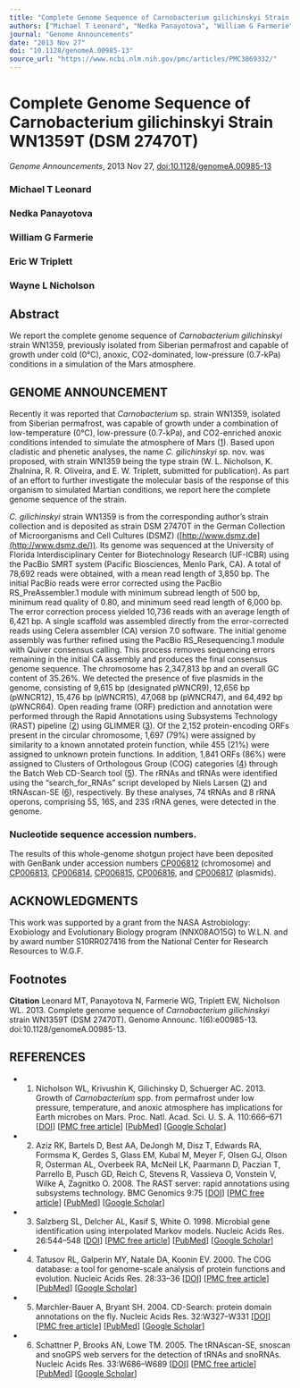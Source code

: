 ```yaml
---
title: "Complete Genome Sequence of Carnobacterium gilichinskyi Strain WN1359T (DSM 27470T)"
authors: ["Michael T Leonard", "Nedka Panayotova", "William G Farmerie", "Eric W Triplett", "Wayne L Nicholson"]
journal: "Genome Announcements"
date: "2013 Nov 27"
doi: "10.1128/genomeA.00985-13"
source_url: "https://www.ncbi.nlm.nih.gov/pmc/articles/PMC3869332/"
---
```


# Complete Genome Sequence of Carnobacterium gilichinskyi Strain WN1359T (DSM 27470T)

*Genome Announcements*, 2013 Nov 27, [doi:10.1128/genomeA.00985-13](https://doi.org/10.1128/genomeA.00985-13)

### Michael T Leonard
### Nedka Panayotova
### William G Farmerie
### Eric W Triplett
### Wayne L Nicholson

## Abstract

We report the complete genome sequence of _Carnobacterium gilichinskyi_ strain WN1359, previously isolated from Siberian permafrost and capable of growth under cold (0°C), anoxic, CO2\-dominated, low-pressure (0.7-kPa) conditions in a simulation of the Mars atmosphere.

## GENOME ANNOUNCEMENT

Recently it was reported that _Carnobacterium_ sp. strain WN1359, isolated from Siberian permafrost, was capable of growth under a combination of low-temperature (0°C), low-pressure (0.7-kPa), and CO2\-enriched anoxic conditions intended to simulate the atmosphere of Mars ([1](#B1)). Based upon cladistic and phenetic analyses, the name _C. gilichinskyi_ sp. nov. was proposed, with strain WN1359 being the type strain (W. L. Nicholson, K. Zhalnina, R. R. Oliveira, and E. W. Triplett, submitted for publication). As part of an effort to further investigate the molecular basis of the response of this organism to simulated Martian conditions, we report here the complete genome sequence of the strain.

_C. gilichinskyi_ strain WN1359 is from the corresponding author’s strain collection and is deposited as strain DSM 27470T in the German Collection of Microorganisms and Cell Cultures (DSMZ) ([http://www.dsmz.de](http://www.dsmz.de/)). Its genome was sequenced at the University of Florida Interdisciplinary Center for Biotechnology Research (UF-ICBR) using the PacBio SMRT system (Pacific Biosciences, Menlo Park, CA). A total of 78,692 reads were obtained, with a mean read length of 3,850 bp. The initial PacBio reads were error corrected using the PacBio RS\_PreAssembler.1 module with minimum subread length of 500 bp, minimum read quality of 0.80, and minimum seed read length of 6,000 bp. The error correction process yielded 10,736 reads with an average length of 6,421 bp. A single scaffold was assembled directly from the error-corrected reads using Celera assembler (CA) version 7.0 software. The initial genome assembly was further refined using the PacBio RS\_Resequencing.1 module with Quiver consensus calling. This process removes sequencing errors remaining in the initial CA assembly and produces the final consensus genome sequence. The chromosome has 2,347,813 bp and an overall GC content of 35.26%. We detected the presence of five plasmids in the genome, consisting of 9,615 bp (designated pWNCR9), 12,656 bp (pWNCR12), 15,476 bp (pWNCR15), 47,068 bp (pWNCR47), and 64,492 bp (pWNCR64). Open reading frame (ORF) prediction and annotation were performed through the Rapid Annotations using Subsystems Technology (RAST) pipeline ([2](#B2)) using GLIMMER ([3](#B3)). Of the 2,152 protein-encoding ORFs present in the circular chromosome, 1,697 (79%) were assigned by similarity to a known annotated protein function, while 455 (21%) were assigned to unknown protein functions. In addition, 1,841 ORFs (86%) were assigned to Clusters of Orthologous Group (COG) categories ([4](#B4)) through the Batch Web CD-Search tool ([5](#B5)). The rRNAs and tRNAs were identified using the “search\_for\_RNAs” script developed by Niels Larsen ([2](#B2)) and tRNAscan-SE ([6](#B6)), respectively. By these analyses, 74 tRNAs and 8 rRNA operons, comprising 5S, 16S, and 23S rRNA genes, were detected in the genome.

### Nucleotide sequence accession numbers.

The results of this whole-genome shotgun project have been deposited with GenBank under accession numbers [CP006812](https://ncbi.nlm.nih.gov/nucleotide/CP006812) (chromosome) and [CP006813](https://ncbi.nlm.nih.gov/nucleotide/CP006813), [CP006814](https://ncbi.nlm.nih.gov/nucleotide/CP006814), [CP006815](https://ncbi.nlm.nih.gov/nucleotide/CP006815), [CP006816](https://ncbi.nlm.nih.gov/nucleotide/CP006816), and [CP006817](https://ncbi.nlm.nih.gov/nucleotide/CP006817) (plasmids).

## ACKNOWLEDGMENTS

This work was supported by a grant from the NASA Astrobiology: Exobiology and Evolutionary Biology program (NNX08AO15G) to W.L.N. and by award number S10RR027416 from the National Center for Research Resources to W.G.F.

## Footnotes

**Citation** Leonard MT, Panayotova N, Farmerie WG, Triplett EW, Nicholson WL. 2013. Complete genome sequence of _Carnobacterium gilichinskyi_ strain WN1359T (DSM 27470T). Genome Announc. 1(6):e00985-13. doi:10.1128/genomeA.00985-13.

## REFERENCES

*   1. Nicholson WL, Krivushin K, Gilichinsky D, Schuerger AC. 2013. Growth of _Carnobacterium_ spp. from permafrost under low pressure, temperature, and anoxic atmosphere has implications for Earth microbes on Mars. Proc. Natl. Acad. Sci. U. S. A. 110:666–671 \[[DOI](https://doi.org/10.1073/pnas.1209793110)\] \[[PMC free article](https://www.ncbi.nlm.nih.gov/articles/PMC3545801/)\] \[[PubMed](https://pubmed.ncbi.nlm.nih.gov/23267097/)\] \[[Google Scholar](https://scholar.google.com/scholar_lookup?journal=Proc.%20Natl.%20Acad.%20Sci.%20U.%20S.%20A.&title=Growth%20of%20Carnobacterium%20spp.%20from%20permafrost%20under%20low%20pressure,%20temperature,%20and%20anoxic%20atmosphere%20has%20implications%20for%20Earth%20microbes%20on%20Mars&author=WL%20Nicholson&author=K%20Krivushin&author=D%20Gilichinsky&author=AC%20Schuerger&volume=110&publication_year=2013&pages=666-671&pmid=23267097&doi=10.1073/pnas.1209793110&)\]
*   2. Aziz RK, Bartels D, Best AA, DeJongh M, Disz T, Edwards RA, Formsma K, Gerdes S, Glass EM, Kubal M, Meyer F, Olsen GJ, Olson R, Osterman AL, Overbeek RA, McNeil LK, Paarmann D, Paczian T, Parrello B, Pusch GD, Reich C, Stevens R, Vassieva O, Vonstein V, Wilke A, Zagnitko O. 2008. The RAST server: rapid annotations using subsystems technology. BMC Genomics 9:75 \[[DOI](https://doi.org/10.1186/1471-2164-9-75)\] \[[PMC free article](https://www.ncbi.nlm.nih.gov/articles/PMC2265698/)\] \[[PubMed](https://pubmed.ncbi.nlm.nih.gov/18261238/)\] \[[Google Scholar](https://scholar.google.com/scholar_lookup?journal=BMC%20Genomics&title=The%20RAST%20server:%20rapid%20annotations%20using%20subsystems%20technology&author=RK%20Aziz&author=D%20Bartels&author=AA%20Best&author=M%20DeJongh&author=T%20Disz&volume=9&publication_year=2008&pages=75&pmid=18261238&doi=10.1186/1471-2164-9-75&)\]
*   3. Salzberg SL, Delcher AL, Kasif S, White O. 1998. Microbial gene identification using interpolated Markov models. Nucleic Acids Res. 26:544–548 \[[DOI](https://doi.org/10.1093/nar/26.2.544)\] \[[PMC free article](https://www.ncbi.nlm.nih.gov/articles/PMC147303/)\] \[[PubMed](https://pubmed.ncbi.nlm.nih.gov/9421513/)\] \[[Google Scholar](https://scholar.google.com/scholar_lookup?journal=Nucleic%20Acids%20Res.&title=Microbial%20gene%20identification%20using%20interpolated%20Markov%20models&author=SL%20Salzberg&author=AL%20Delcher&author=S%20Kasif&author=O%20White&volume=26&publication_year=1998&pages=544-548&pmid=9421513&doi=10.1093/nar/26.2.544&)\]
*   4. Tatusov RL, Galperin MY, Natale DA, Koonin EV. 2000. The COG database: a tool for genome-scale analysis of protein functions and evolution. Nucleic Acids Res. 28:33–36 \[[DOI](https://doi.org/10.1093/nar/28.1.33)\] \[[PMC free article](https://www.ncbi.nlm.nih.gov/articles/PMC102395/)\] \[[PubMed](https://pubmed.ncbi.nlm.nih.gov/10592175/)\] \[[Google Scholar](https://scholar.google.com/scholar_lookup?journal=Nucleic%20Acids%20Res.&title=The%20COG%20database:%20a%20tool%20for%20genome-scale%20analysis%20of%20protein%20functions%20and%20evolution&author=RL%20Tatusov&author=MY%20Galperin&author=DA%20Natale&author=EV%20Koonin&volume=28&publication_year=2000&pages=33-36&pmid=10592175&doi=10.1093/nar/28.1.33&)\]
*   5. Marchler-Bauer A, Bryant SH. 2004. CD-Search: protein domain annotations on the fly. Nucleic Acids Res. 32:W327–W331 \[[DOI](https://doi.org/10.1093/nar/gkh454)\] \[[PMC free article](https://www.ncbi.nlm.nih.gov/articles/PMC441592/)\] \[[PubMed](https://pubmed.ncbi.nlm.nih.gov/15215404/)\] \[[Google Scholar](https://scholar.google.com/scholar_lookup?journal=Nucleic%20Acids%20Res.&title=CD-Search:%20protein%20domain%20annotations%20on%20the%20fly&author=A%20Marchler-Bauer&author=SH%20Bryant&volume=32&publication_year=2004&pages=W327-W331&pmid=15215404&doi=10.1093/nar/gkh454&)\]
*   6. Schattner P, Brooks AN, Lowe TM. 2005. The tRNAscan-SE, snoscan and snoGPS web servers for the detection of tRNAs and snoRNAs. Nucleic Acids Res. 33:W686–W689 \[[DOI](https://doi.org/10.1093/nar/gki366)\] \[[PMC free article](https://www.ncbi.nlm.nih.gov/articles/PMC1160127/)\] \[[PubMed](https://pubmed.ncbi.nlm.nih.gov/15980563/)\] \[[Google Scholar](https://scholar.google.com/scholar_lookup?journal=Nucleic%20Acids%20Res.&title=The%20tRNAscan-SE,%20snoscan%20and%20snoGPS%20web%20servers%20for%20the%20detection%20of%20tRNAs%20and%20snoRNAs&author=P%20Schattner&author=AN%20Brooks&author=TM%20Lowe&volume=33&publication_year=2005&pages=W686-W689&pmid=15980563&doi=10.1093/nar/gki366&)\]